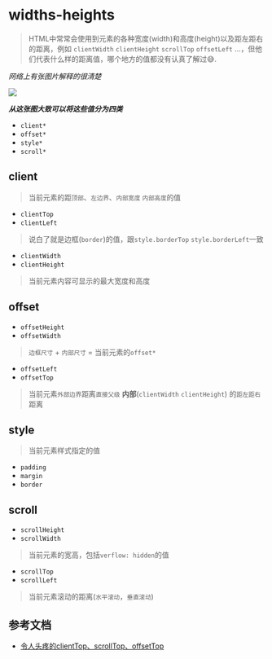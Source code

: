 # widths-heights

> HTML中常常会使用到元素的各种宽度(width)和高度(height)以及距左距右的距离，例如 `clientWidth` `clientHeight` `scrollTop` `offsetLeft` ...，但他们代表什么样的距离值，哪个地方的值都没有认真了解过😅.

*网络上有张图片解释的很清楚*

![](./wh.jpg)

***从这张图大致可以将这些值分为四类***

- `client*`
- `offset*`
- `style*`
- `scroll*`

## client

> 当前元素的距`顶部`、`左边界`、`内部宽度` `内部高度`的值  

- `clientTop`
- `clientLeft`
> 说白了就是边框(`border`)的值，跟`style.borderTop` `style.borderLeft`一致

- `clientWidth`
- `clientHeight`
> 当前元素内容可显示的最大宽度和高度

## offset

- `offsetHeight`
- `offsetWidth`
> `边框尺寸` + `内部尺寸` = 当前元素的`offset*`

- `offsetLeft`
- `offsetTop`
> 当前元素`外部边界`距离`直接父级` **内部**(`clientWidth` `clientHeight`) 的`距左距右`距离

## style

> 当前元素样式指定的值

- `padding`
- `margin`
- `border`

## scroll

- `scrollHeight`
- `scrollWidth`
> 当前元素的宽高，包括`verflow: hidden`的值

- `scrollTop`
- `scrollLeft`
> 当前元素滚动的距离(`水平滚动`，`垂直滚动`)

## 参考文档

- [令人头疼的clientTop、scrollTop、offsetTop](https://www.cnblogs.com/gagarinwjj/p/conflict_client_offset_scroll.html)
